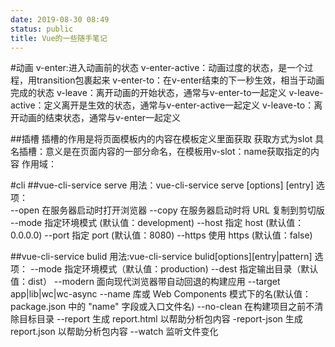 ```yaml
---
date: 2019-08-30 08:49
status: public
title: Vue的一些随手笔记
---
```


#动画
    v-enter:进入动画前的状态
    v-enter-active：动画过度的状态，是一个过程，用transition包裹起来
    v-enter-to：在v-enter结束的下一秒生效，相当于动画完成的状态
    v-leave：离开动画的开始状态，通常与v-enter-to一起定义
    v-leave-active：定义离开是生效的状态，通常与v-enter-active一起定义
    v-leave-to：离开动画的结束状态，通常与v-enter一起定义
    
    
##插槽
    插槽的作用是将页面模板内的内容在模板定义里面获取
    获取方式为slot
    具名插槽：意义是在页面内容的一部分命名，在模板用v-slot：name获取指定的内容
    作用域：
    
#cli
##vue-cli-service serve
    用法：vue-cli-service serve [options] [entry]
    选项：    
      --open    在服务器启动时打开浏览器
      --copy    在服务器启动时将 URL 复制到剪切版
      --mode    指定环境模式 (默认值：development)
      --host    指定 host (默认值：0.0.0.0)
      --port    指定 port (默认值：8080)
      --https   使用 https (默认值：false)
      
##vue-cli-service bulid
    用法:vue-cli-service bulid[options][entry|pattern]
    选项：
    --mode  指定环境模式（默认值：production)
    --dest 指定输出目录（默认值：dist）
    --modern    面向现代浏览器带自动回退的构建应用
    --target    app|lib|wc|wc-async
    --name        库或 Web Components 模式下的名(默认值：package.json 中的 "name" 字段或入口文件名)
    --no-clean    在构建项目之前不清除目标目录
    --report      生成 report.html 以帮助分析包内容
    -report-json 生成 report.json 以帮助分析包内容
    --watch       监听文件变化